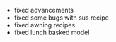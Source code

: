 - fixed advancements
- fixed some bugs with sus recipe
- fixed awning recipes
- fixed lunch basked model